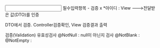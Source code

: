 <input name ="sample" required> 필수입력항목 - 검증 x
*아이디 : 
View --->전달받은 값(DTO)를 인증

DTO에서 검증. Controller검증확인, View 검증결과 출력

검증(Validation)
유효성검사
@NotNull : null이 아닌지 검사
@NotBlank : 
@NotEmpty : 